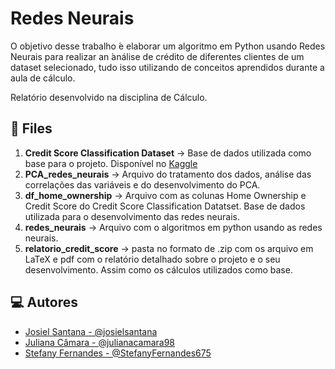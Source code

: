 # Redes Neurais

O objetivo desse trabalho  ́e elaborar um algoritmo em Python usando Redes Neurais para realizar an ́análise de crédito de diferentes clientes de um dataset selecionado, tudo isso utilizando de conceitos aprendidos durante a aula de cálculo.

Relatório desenvolvido na disciplina de Cálculo.

## 📁 Files
1. **Credit Score Classification Dataset** -> Base de dados utilizada como base para o projeto. Disponível no [Kaggle](https://www.kaggle.com/datasets/sujithmandala/credit-score-classification-dataset)
2. **PCA_redes_neurais** -> Arquivo do tratamento dos dados, análise das correlações das variáveis e do desenvolvimento do PCA.
3. **df_home_ownership** -> Arquivo com as colunas Home Ownership e Credit Score do Credit Score Classification Datatset. Base de dados utilizada para o desenvolvimento das redes neurais.
4. **redes_neurais** -> Arquivo com o algoritmos em python usando as redes neurais.
5. **relatorio_credit_score** -> pasta no formato de .zip com os arquivo em LaTeX e pdf com o relatório detalhado sobre o projeto e o seu desenvolvimento. Assim como os cálculos utilizados como base.

## 💻 Autores

- [Josiel Santana - @josielsantana](https://github.com/josielsantana)
- [Juliana Câmara - @julianacamara98](https://github.com/julianacamara98)
- [Stefany Fernandes - @StefanyFernandes675](https://github.com/StefanyFernandes675)
